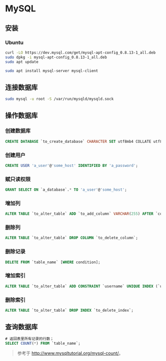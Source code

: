 # MySQL

## 安装

### Ubuntu

```sh
curl -LO https://dev.mysql.com/get/mysql-apt-config_0.8.13-1_all.deb
sudo dpkg -i mysql-apt-config_0.8.13-1_all.deb
sudo apt update

sudo apt install mysql-server mysql-client
```

## 连接数据库

```sh
sudo mysql -u root -S /var/run/mysqld/mysqld.sock
```

## 操作数据库

### 创建数据库

```sql
CREATE DATABASE `to_create_database` CHARACTER SET utf8mb4 COLLATE utf8mb4_unicode_ci;
```

### 创建用户

```sql
CREATE USER 'a_user'@'some_host' IDENTIFIED BY 'a_password';
```

### 赋只读权限

```sql
GRANT SELECT ON `a_database`.* TO 'a_user'@'some_host';
```

### 增加列

```sql
ALTER TABLE `to_alter_table` ADD `to_add_column` VARCHAR(255) AFTER `column1`;
```

### 删除列

```sql
ALTER TABLE `to_alter_table` DROP COLUMN `to_delete_column`;
```

### 删除记录

```sql
DELETE FROM `table_name` [WHERE condition];
```

### 增加索引

```sql
ALTER TABLE `to_alter_table` ADD CONSTRAINT `username` UNIQUE INDEX (`username`);
```

### 删除索引

```sql
ALTER TABLE `to_alter_table` DROP INDEX `to_delete_index`;
```

## 查询数据库

```sql
# 返回表里所有记录的行数；
SELECT COUNT(*) FROM `table_name`;
```

> 参考于 <http://www.mysqltutorial.org/mysql-count/>。

